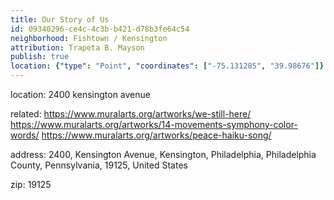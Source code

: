 ```yaml
---
title: Our Story of Us
id: 09340296-ce4c-4c3b-b421-d78b3fe64c54
neighborhood: Fishtown / Kensington
attribution: Trapeta B. Mayson
publish: true
location: {"type": "Point", "coordinates": ["-75.131285", "39.98676"]}
---
```


location: 2400 kensington avenue


            
related: https://www.muralarts.org/artworks/we-still-here/
https://www.muralarts.org/artworks/14-movements-symphony-color-words/
https://www.muralarts.org/artworks/peace-haiku-song/




            
address: 2400, Kensington Avenue, Kensington, Philadelphia, Philadelphia County, Pennsylvania, 19125, United States



zip: 19125



                